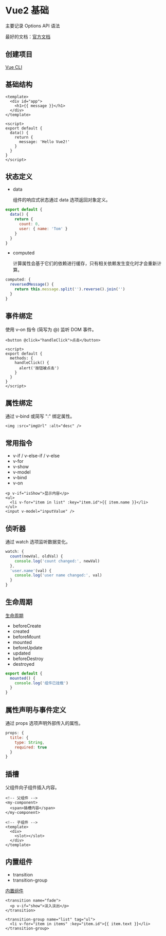 

# Vue2 基础

主要记录 Options API 语法

最好的文档：[官方文档](https://v2.cn.vuejs.org/v2/guide/)

## 创建项目

[Vue CLI](https://cli.vuejs.org/zh/guide/)


## 基础结构

```vue
<template>
  <div id="app">
    <h1>{{ message }}</h1>
  </div>
</template>

<script>
export default {
  data() {
    return {
      message: 'Hello Vue2!'
    }
  }
}
</script>
```

## 状态定义

- data

  组件的响应式状态通过 data 选项返回对象定义。

```js
export default {
  data() {
    return {
      count: 0,
      user: { name: 'Tom' }
    }
  }
}
```

- computed

  计算属性会基于它们的依赖进行缓存，只有相关依赖发生变化时才会重新计算。

```js
computed: {
  reversedMessage() {
    return this.message.split('').reverse().join('')
  }
}
```

## 事件绑定

使用 v-on 指令 (简写为 @) 监听 DOM 事件。

```vue
<button @click="handleClick">点击</button>

<script>
export default {
  methods: {
    handleClick() {
      alert('按钮被点击')
    }
  }
}
</script>
```

## 属性绑定

通过 v-bind 或简写 ":" 绑定属性。

```vue
<img :src="imgUrl" :alt="desc" />
```

## 常用指令

- v-if / v-else-if / v-else
- v-for
- v-show
- v-model
- v-bind
- v-on

```vue
<p v-if="isShow">显示内容</p>
<ul>
  <li v-for="item in list" :key="item.id">{{ item.name }}</li>
</ul>
<input v-model="inputValue" />
```

## 侦听器

通过 watch 选项监听数据变化。

```js
watch: {
  count(newVal, oldVal) {
    console.log('count changed:', newVal)
  },
  'user.name'(val) {
    console.log('user name changed:', val)
  }
}
```

## 生命周期

[生命周期](https://cn.vuejs.org/v2/guide/instance.html#生命周期图示)

- beforeCreate
- created
- beforeMount
- mounted
- beforeUpdate
- updated
- beforeDestroy
- destroyed

```js
export default {
  mounted() {
    console.log('组件已挂载')
  }
}
```

## 属性声明与事件定义

通过 props 选项声明外部传入的属性。

```js
props: {
  title: {
    type: String,
    required: true
  }
}
```

## 插槽

父组件向子组件插入内容。

```vue
<!-- 父组件 -->
<my-component>
  <span>插槽内容</span>
</my-component>

<!-- 子组件 -->
<template>
  <div>
    <slot></slot>
  </div>
</template>
```

## 内置组件

- transition
- transition-group

[内置组件](https://cn.vuejs.org/v2/guide/transitions.html)

```vue
<transition name="fade">
  <p v-if="show">淡入淡出</p>
</transition>

<transition-group name="list" tag="ul">
  <li v-for="item in items" :key="item.id">{{ item.text }}</li>
</transition-group>
``` 